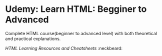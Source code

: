 # Udemy: Learn HTML: Begginer to Advanced #
 
 Complete HTML course(beginner to advanced level) with both theoretical and practical explanations.
 
_HTML Learning Resources and Cheatsheets_ :neckbeard:

